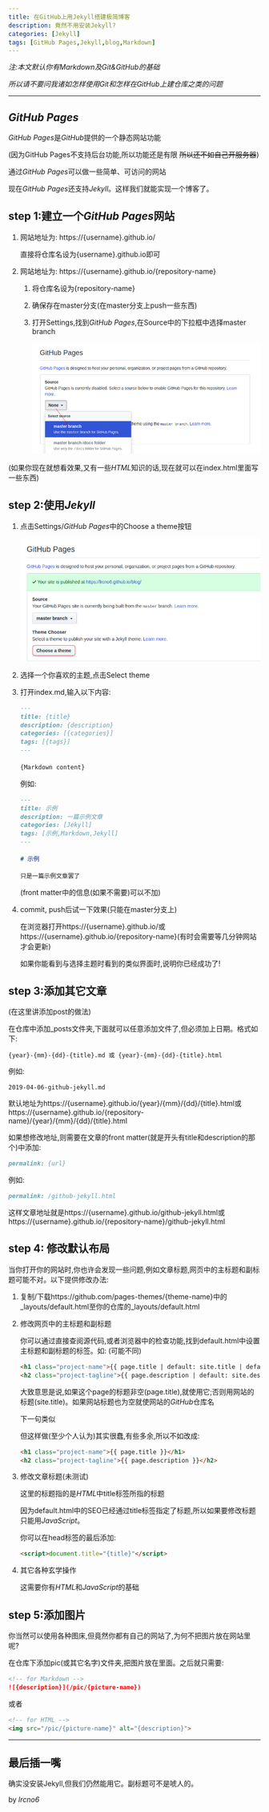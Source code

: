 ```yaml
---
title: 在GitHub上用Jekyll搭建极简博客
description: 竟然不用安装Jekyll?
categories: [Jekyll]
tags: [GitHub Pages,Jekyll,blog,Markdown]
---
```


*注:本文默认你有Markdown及Git&GitHub的基础*

*所以请不要问我诸如怎样使用Git和怎样在GitHub上建仓库之类的问题*

---

## *GitHub Pages*

*GitHub Pages*是*GitHub*提供的一个静态网站功能

(因为GitHub Pages不支持后台功能,所以功能还是有限 ~~所以还不如自己开服务器~~)

通过*GitHub Pages*可以做一些简单、可访问的网站

现在*GitHub Pages*还支持*Jekyll*。这样我们就能实现一个博客了。

## step 1:建立一个*GitHub Pages*网站

1. 网站地址为: https://{username}.github.io/

	直接将仓库名设为{username}.github.io即可
2. 网站地址为: https://{username}.github.io/{repository-name}

	1. 将仓库名设为{repository-name}
	2. 确保存在master分支(在master分支上push一些东西)
	3. 打开Settings,找到*GitHub Pages*,在Source中的下拉框中选择master branch

		![github-jekyll-001](/pic/github-jekyll-001.png)

(如果你现在就想看效果,又有一些*HTML*知识的话,现在就可以在index.html里面写一些东西)

## step 2:使用*Jekyll*

1. 点击Settings/*GitHub Pages*中的Choose a theme按钮

	![github-jekyll-002](/pic/github-jekyll-002.png)
2. 选择一个你喜欢的主题,点击Select theme
3. 打开index.md,输入以下内容:

	```md
	---
	title: {title}
	description: {description}
	categories: [{categories}]
	tags: [{tags}]
	---
	
	{Markdown content}
	```

	例如:

	```md
	---
	title: 示例
	description: 一篇示例文章
	categories: [Jekyll]
	tags: [示例,Markdown,Jekyll]
	---

	# 示例

	只是一篇示例文章罢了
	```

	(front matter中的信息(如果不需要)可以不加)

4. commit, push后试一下效果(只能在master分支上)

	在浏览器打开https://{username}.github.io/或https://{username}.github.io/{repository-name}(有时会需要等几分钟网站才会更新)

	如果你能看到与选择主题时看到的类似界面时,说明你已经成功了!

## step 3:添加其它文章

<!-- 其实只要在仓库中添加{filename}.md或{filename}.html即可(其实*HTML*文件本人并没有试验过) -->

<!-- 地址就是https://{username}.github.io/{filename}.html或https://{username}.github.io/{repository-name}/{filename}.html -->

(在这里讲添加post的做法)

在仓库中添加_posts文件夹,下面就可以任意添加文件了,但必须加上日期。格式如下:

```
{year}-{mm}-{dd}-{title}.md 或 {year}-{mm}-{dd}-{title}.html
```


例如:

```
2019-04-06-github-jekyll.md
```

默认地址为https://{username}.github.io/{year}/{mm}/{dd}/{title}.html或https://{username}.github.io/{repository-name}/{year}/{mm}/{dd}/{title}.html

如果想修改地址,则需要在文章的front matter(就是开头有title和description的那个)中添加:

```md
permalink: {url}
```

例如:

```md
permalink: /github-jekyll.html
```

这样文章地址就是https://{username}.github.io/github-jekyll.html或https://{username}.github.io/{repository-name}/github-jekyll.html

## step 4: 修改默认布局

当你打开你的网站时,你也许会发现一些问题,例如文章标题,网页中的主标题和副标题可能不对。以下提供修改办法:

1. 复制/下载https://github.com/pages-themes/{theme-name}中的_layouts/default.html至你的仓库的_layouts/default.html

2. 修改网页中的主标题和副标题

	你可以通过直接查阅源代码,或者浏览器中的检查功能,找到default.html中设置主标题和副标题的标签。如: (可能不同)

	```html
	<h1 class="project-name">{{ page.title | default: site.title | default: site.github.repository_name }}</h1>
    <h2 class="project-tagline">{{ page.description | default: site.description | default: site.github.project_tagline }}</h2>
	```

	大致意思是说,如果这个page的标题非空(page.title),就使用它;否则用网站的标题(site.title)。如果网站标题也为空就使网站的*GitHub*仓库名

	下一句类似

	但这样做(至少个人认为)其实很蠢,有些多余,所以不如改成:

	```html
	<h1 class="project-name">{{ page.title }}</h1>
    <h2 class="project-tagline">{{ page.description }}</h2>
	```

3. 修改文章标题(未测试)

	这里的标题指的是*HTML*中title标签所指的标题

	因为default.html中的SEO已经通过title标签指定了标题,所以如果要修改标题只能用*JavaScript*。

	你可以在head标签的最后添加:

	```html
	<script>document.title="{title}"</script>
	```

4. 其它各种玄学操作

	这需要你有*HTML*和*JavaScript*的基础

## step 5:添加图片

你当然可以使用各种图床,但竟然你都有自己的网站了,为何不把图片放在网站里呢?

在仓库下添加pic(或其它名字)文件夹,把图片放在里面。之后就只需要:

```md
<!-- for Markdown -->
![{description}](/pic/{picture-name})
```

或者

```html
<!-- for HTML -->
<img src="/pic/{picture-name}" alt="{description}">
```

---

## 最后插一嘴

确实没安装Jekyll,但我们仍然能用它。副标题可不是唬人的。

by *lrcno6*